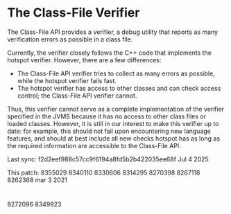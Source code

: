The Class-File Verifier
===
The Class-File API provides a verifier, a debug utility that reports as many
verification errors as possible in a class file.

Currently, the verifier closely follows the C++ code that implements the hotspot
verifier. However, there are a few differences:
- The Class-File API verifier tries to collect as many errors as possible, while
  the hotspot verifier fails fast.
- The hotspot verifier has access to other classes and can check access control;
  the Class-File API verifier cannot.

Thus, this verifier cannot serve as a complete implementation of the verifier
specified in the JVMS because it has no access to other class files or loaded
classes.  However, it is still in our interest to make this verifier up to date:
for example, this should not fail upon encountering new language features, and
should at best include all new checks hotspot has as long as the required
information are accessible to the Class-File API.

Last sync: f2d2eef988c57cc9f6194a8fd5b2b422035ee68f  Jul 4 2025

This patch:
8355029
8340110
8330606
8314295
8270398
8267118
8262368
mar 3 2021

#
8272096
8349923